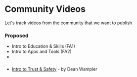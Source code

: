 # Community Videos

Let's track videos from the community that we want to publish 

### Proposed
* Intro to Education & Skills (FA1)
* Intro to Apps and Tools (FA2)
* 

### 
* [Intro to Trust & Safety](https://youtu.be/hgHnf60tzUw) - by Dean Wampler 
